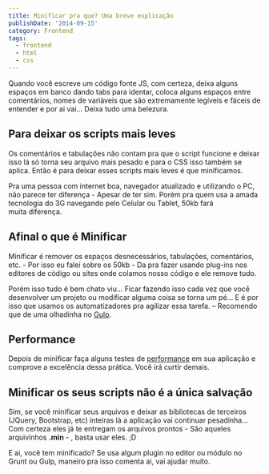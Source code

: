 ```yaml
---
title: Minificar pra que? Uma breve explicação
publishDate: '2014-09-15'
category: Frontend
tags:
  - frontend
  - html
  - css
---
```


Quando você escreve um código fonte JS, com certeza, deixa alguns espaços em banco dando tabs para identar, coloca alguns espaços entre comentários, nomes de variáveis que são extremamente legíveis e fáceis de entender e por ai vai... Deixa tudo uma belezura.

## <a name='Paradeixarosscriptsmaisleves'></a>Para deixar os scripts mais leves

Os comentários e tabulações não contam pra que o script funcione e deixar isso lá só torna seu arquivo mais pesado e para o CSS isso também se aplica. Então é para deixar esses scripts mais leves é que minificamos.

Pra uma pessoa com internet boa, navegador atualizado e utilizando o PC, não parece ter diferença - Apesar de ter sim. Porém pra quem usa a amada tecnologia do 3G navegando pelo Celular ou Tablet, 50kb fará muita diferença.

## <a name='AfinaloqueMinificar'></a>Afinal o que é Minificar

Minificar é remover os espaços desnecessários, tabulações, comentários, etc. - Por isso eu falei sobre os 50kb - Da pra fazer usando plug-ins nos editores de código ou sites onde colamos nosso código e ele remove tudo.

Porém isso tudo é bem chato viu... Ficar fazendo isso cada vez que você desenvolver um projeto ou modificar alguma coisa se torna um pé... E é por isso que usamos os automatizadores pra agilizar essa tarefa. – Recomendo que de uma olhadinha no [Gulp](https://woliveiras.com.br/gulp-esse-e-ligeiro/ 'Gulp | Esse é ligeiro').

## <a name='Performance'></a>Performance

Depois de minificar faça alguns testes de [performance](https://www.webpagetest.org/ 'Teste de velocidade') em sua aplicação e comprove a excelência dessa prática. Você irá curtir demais.

## <a name='Minificarosseusscriptsnoanicasalvao'></a>Minificar os seus scripts não é a única salvação

Sim, se você minificar seus arquivos e deixar as bibliotecas de terceiros (JQuery, Bootstrap, etc) inteiras lá a aplicação vai continuar pesadinha... Com certeza eles já te entregam os arquivos prontos - São aqueles arquivinhos **.min** - , basta usar eles. ;D

E ai, você tem minificado? Se usa algum plugin no editor ou módulo no Grunt ou Gulp, maneiro pra isso comenta ai, vai ajudar muito.
